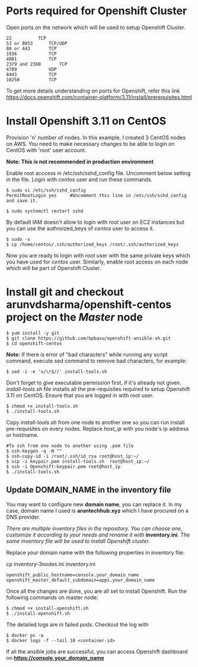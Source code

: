 # Ports required for Openshift Cluster

Open ports on the network which will be used to setup Openshift Cluster.
```
22 			TCP
53 or 8053		TCP/UDP
80 or 443		TCP
1936			TCP
4001			TCP
2379 and 2380		TCP
4789			UDP
8443			TCP
10250			TCP
```
To get more details understanding on ports for Openshift, refer this link https://docs.openshift.com/container-platform/3.11/install/prerequisites.html


# Install Openshift 3.11 on CentOS
Provision 'n' number of nodes. In this example, I created 3 CentOS nodes on AWS. You need to make necessary changes to be able to login on CentOS with 'root' user account. 

**Note: This is not recommended in production environment**

Enable root acccess in /etc/ssh/sshd_config file. Uncomment below setting in the file. Login with *centos* user and run these commands.

```
$ sudo vi /etc/ssh/sshd_config
PermitRootLogin yes    	#Uncomment this line in /etc/ssh/sshd_config and save it.
	 
$ sudo systemctl restart sshd
```

By default IAM doesn't allow to login with *root* user on EC2 instances but you can use the authroized_keys of *centos* user to access it.

```
$ sudo -s
$ cp /home/centos/.ssh/authorized_keys /root/.ssh/authorized_keys
```

Now you are ready to login with *root* user with the same private keys which you have used for *centos* user. Similarly, enable root access on each node which will be part of Openshift Cluster.

# Install git and checkout arunvdsharma/openshift-centos project on the *Master* node

```
$ yum install -y git
$ git clone https://github.com/kpbasu/openshift-ansible-sh.git
$ cd openshift-centos
```

**Note:** If there is error of "bad characters" while running any script command, execute sed command to remove bad characters, for example:

```
$ sed -i -e 's/\r$//' install-tools.sh
```


Don't forget to give executable permission first, if it's already not given. 
*install-tools.sh* file installs all the pre-requisites required to setup Openshift 3.11 on CentOS. Ensure that you are logged in with root user.

```
$ chmod +x install-tools.sh
$ ./install-tools.sh
```

Copy *install-tools.sh* from one node to another one so you can run install pre-requisites on every nodes. Replace *host_ip* with you node's ip address or hostname.

```
#To ssh from one node to another using .pem file
$ ssh-keygen -q -N "" 
$ ssh-copy-id -i /root/.ssh/id_rsa root@host_ip:~/
$ scp -i keypair.pem install-tools.sh  root@host_ip:~/
$ ssh -i Openshift-keypair.pem root@host_ip
$ ./install-tools.sh
```


## Update DOMAIN_NAME in the inventory file

You may want to configure new **domain name**, you can replace it. In my case, domain name I used is **aruntechhub.xyz** which I have procured on a DNS provider. 

*There are multiple inventory files in the repository. You can choose one, customize it according to your needs and rename it with* **inventory.ini**. *The same inventory file will be used to install Openshift cluster.*

Replace your domain name with the following properties in inventory file:

cp inventory-3nodes.ini inventory.ini

```
openshift_public_hostname=console.your_domain_name
openshift_master_default_subdomain=apps.your_domain_name
```

Once all the changes are done, you are all set to install Openshift. Run the following commands on master node:

```
$ chmod +x install-openshift.sh
$ ./install-openshift.sh
```

The detailed logs are in failed pods. Checkout the log with

```
$ docker ps -a
$ docker logs -f --tail 10 <container-id>
```

If all the ansible jobs are successful, you can access Openshift dashboard on **https://console.your_domain_name**
